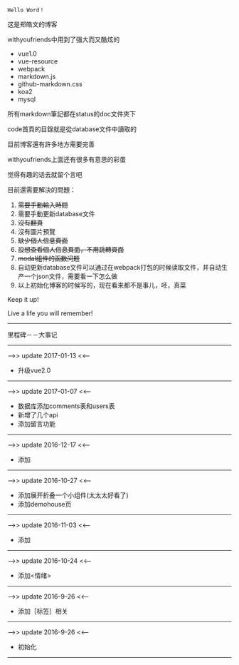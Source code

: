 ```
Hello Word！
```
这是郑皓文的博客

withyoufriends中用到了强大而又酷炫的

* vue1.0
* vue-resource
* webpack
* markdown.js
* github-markdown.css
* koa2
* mysql

所有markdown筆記都在status的doc文件夾下

code首頁的目錄就是從database文件中讀取的

目前博客還有許多地方需要完善

withyoufriends上面还有很多有意思的彩蛋

觉得有趣的话去就留个言吧

目前還需要解決的問題：

1. <del>需要手動輸入時間</del>
2. 需要手動更新database文件
3. <del>沒有翻頁</del>
4. 沒有圖片預覽
5. <del>缺少個人信息頁面</del>
6. <del>設想查看個人信息頁面，不用跳轉頁面</del>
7. <del>modal组件的函数问题</del>
8. 自动更新database文件可以通过在webpack打包的时候读取文件，并自动生产一个json文件，需要看一下怎么做
9. 以上初始化博客的时候写的，现在看来都不是事儿，呸，真菜

Keep it up!

Live a life you will remember!
***
里程碑－－大事记
***
-->> update 2017-01-13 <<--
* 升级vue2.0
***
-->> update 2017-01-07 <<--
* 数据库添加comments表和users表
* 新增了几个api
* 添加留言功能
***
-->> update 2016-12-17 <<--
* 添加<Mirror>
***
-->> update 2016-10-27 <<--
* 添加展开折叠一个小组件(太太太好看了)
* 添加demohouse页
***
-->> update 2016-11-03 <<--
* 添加<blvck>
***
-->> update 2016-10-24 <<--
* 添加<情绪>
***
-->> update 2016-9-26 <<--
* 添加［标签］相关
***
-->> update 2016-9-26 <<--
* 初始化
***
